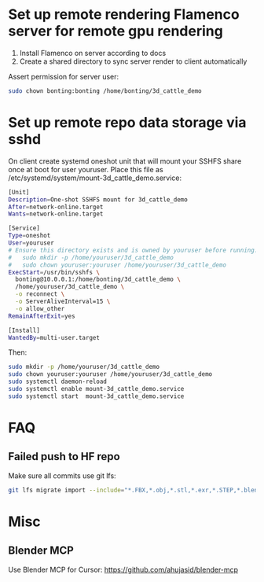 # Set up remote rendering Flamenco server for remote gpu rendering

1. Install Flamenco on server according to docs
2. Create a shared directory to sync server render to client automatically

Assert permission for server user:
```bash
sudo chown bonting:bonting /home/bonting/3d_cattle_demo
```

# Set up remote repo data storage via sshd
On client create systemd oneshot unit that will mount your SSHFS share once at boot for user youruser. Place this file as /etc/systemd/system/mount-3d_cattle_demo.service:

```bash
[Unit]
Description=One-shot SSHFS mount for 3d_cattle_demo
After=network-online.target
Wants=network-online.target

[Service]
Type=oneshot
User=youruser
# Ensure this directory exists and is owned by youruser before running:
#   sudo mkdir -p /home/youruser/3d_cattle_demo
#   sudo chown youruser:youruser /home/youruser/3d_cattle_demo
ExecStart=/usr/bin/sshfs \
  bonting@10.0.0.1:/home/bonting/3d_cattle_demo \
  /home/youruser/3d_cattle_demo \
  -o reconnect \
  -o ServerAliveInterval=15 \
  -o allow_other
RemainAfterExit=yes

[Install]
WantedBy=multi-user.target
```

Then:
```bash
sudo mkdir -p /home/youruser/3d_cattle_demo
sudo chown youruser:youruser /home/youruser/3d_cattle_demo
sudo systemctl daemon-reload
sudo systemctl enable mount-3d_cattle_demo.service
sudo systemctl start  mount-3d_cattle_demo.service
```

# FAQ
## Failed push to HF repo
Make sure all commits use git lfs:
```bash
git lfs migrate import --include="*.FBX,*.obj,*.stl,*.exr,*.STEP,*.blend,*.blend1,*.fspy"
```

# Misc
## Blender MCP
Use Blender MCP for Cursor: https://github.com/ahujasid/blender-mcp